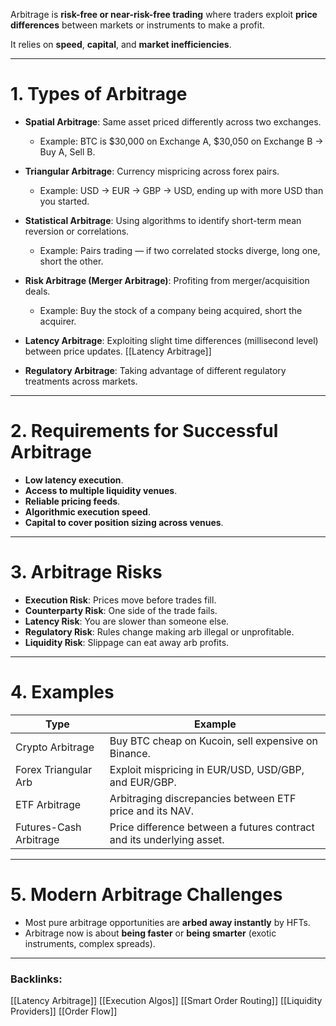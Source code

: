 Arbitrage is **risk-free or near-risk-free trading** where traders exploit **price differences** between markets or instruments to make a profit.

It relies on **speed**, **capital**, and **market inefficiencies**.

---

# 1. **Types of Arbitrage**

- **Spatial Arbitrage**: Same asset priced differently across two exchanges.
  - Example: BTC is $30,000 on Exchange A, $30,050 on Exchange B → Buy A, Sell B.

- **Triangular Arbitrage**: Currency mispricing across forex pairs.
  - Example: USD → EUR → GBP → USD, ending up with more USD than you started.

- **Statistical Arbitrage**: Using algorithms to identify short-term mean reversion or correlations.
  - Example: Pairs trading — if two correlated stocks diverge, long one, short the other.

- **Risk Arbitrage (Merger Arbitrage)**: Profiting from merger/acquisition deals.
  - Example: Buy the stock of a company being acquired, short the acquirer.

- **Latency Arbitrage**: Exploiting slight time differences (millisecond level) between price updates. [[Latency Arbitrage]]

- **Regulatory Arbitrage**: Taking advantage of different regulatory treatments across markets.

---

# 2. **Requirements for Successful Arbitrage**

- **Low latency execution**.
- **Access to multiple liquidity venues**.
- **Reliable pricing feeds**.
- **Algorithmic execution speed**.
- **Capital to cover position sizing across venues**.

---

# 3. **Arbitrage Risks**

- **Execution Risk**: Prices move before trades fill.
- **Counterparty Risk**: One side of the trade fails.
- **Latency Risk**: You are slower than someone else.
- **Regulatory Risk**: Rules change making arb illegal or unprofitable.
- **Liquidity Risk**: Slippage can eat away arb profits.

---

# 4. **Examples**

| Type                  | Example |
|------------------------|---------|
| Crypto Arbitrage       | Buy BTC cheap on Kucoin, sell expensive on Binance. |
| Forex Triangular Arb    | Exploit mispricing in EUR/USD, USD/GBP, and EUR/GBP. |
| ETF Arbitrage          | Arbitraging discrepancies between ETF price and its NAV. |
| Futures-Cash Arbitrage | Price difference between a futures contract and its underlying asset. |

---

# 5. **Modern Arbitrage Challenges**

- Most pure arbitrage opportunities are **arbed away instantly** by HFTs.
- Arbitrage now is about **being faster** or **being smarter** (exotic instruments, complex spreads).

---

### Backlinks:
[[Latency Arbitrage]] [[Execution Algos]] [[Smart Order Routing]] [[Liquidity Providers]] [[Order Flow]]